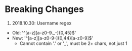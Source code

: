 # Breaking Changes

1. 2018.10.30: Username regex
  - Old: '^[a-z][a-z0-9._-]{0,45}$'
  - New: '^[a-z][a-z0-9\-]{0,44}[a-z0-9]$'
    - Cannot contain '.' or '_', must be 2+ chars, not just 1
